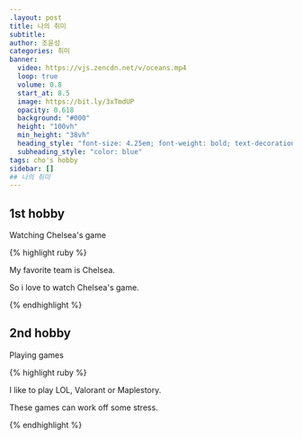 ```yaml
---
.layout: post
title: 나의 취미
subtitle:
author: 조윤성
categories: 취미
banner:
  video: https://vjs.zencdn.net/v/oceans.mp4
  loop: true
  volume: 0.8
  start_at: 8.5
  image: https://bit.ly/3xTmdUP
  opacity: 0.618
  background: "#000"
  height: "100vh"
  min_height: "38vh"
  heading_style: "font-size: 4.25em; font-weight: bold; text-decoration: underline"
  subheading_style: "color: blue"
tags: cho's hobby
sidebar: []
## 나의 취미
---
```


## 1st hobby

Watching Chelsea's game

{% highlight ruby %}

My favorite team is Chelsea.

So i love to watch Chelsea's game.

{% endhighlight %}

## 2nd hobby

Playing games

{% highlight ruby %}

I like to play LOL, Valorant or Maplestory.

These games can work off some stress.

{% endhighlight %}

```cpp

```

```python

```